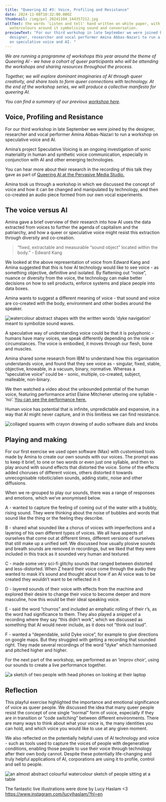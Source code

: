 ```yaml
---
title: "Queering AI #3: Voice, Profiling and Resistance"
date: 2024-11-08T10:32:00.000Z
thumbnail: /img/pxl_20241104_144357212.jpg
altText: the words 'Listen and tell' hand written on white paper, with abstract
  watercolours around it symbolising sound and conversation.
previewText: "For our third workshop in late September we were joined by the
  designer, researcher and vocal performer Amina Abbas-Nazari to run a workshop
  on speculative voice and AI. "
---
```

*We are running a programme of workshops this year around the theme of Queering AI - we have a cohort of queer participants who will be attending the workshops and sharing resources throughout the process.*

*Together, we will explore dominant imaginaries of AI through queer creativity, and share tools to form queer connections with technology. At the end of the workshop series, we will produce a collective manifesto for queering AI.*

*You can find a summary of our previous [workshop here](https://www.machine-streams.com/blog/post/queering-ai-1-getting-to-know-each-other-groundwork-and-strategies/).*

## Voice, Profiling and Resistance

For our third workshop in late September we were joined by the designer, researcher and vocal performer Amina Abbas-Nazari to run a workshop on speculative voice and AI. 

Amina’s project Speculative Voicing is an ongoing investigation of sonic materiality in human and synthetic voice communication, especially in conjunction with AI and other emerging technologies. 

You can hear more about their research in the recording of this talk they gave as part of [Queering AI at the Pervasive Media Studio.](https://www.youtube.com/watch?v=2kR1FZO9mUM&list=PLbP2rruaw4OvyHmG5tYtqgtJ67xIJ5rOf&index=7)

Amina took us through a workshop in which we discussed the concept of voice and how it can be changed and manipulated by technology, and then co-created an audio piece formed from our own vocal experiments. 

## The voice versus AI

Amina gave a brief overview of their research into how AI uses the data extracted from voices to further the agenda of capitalism and the patriarchy, and how a queer or speculative voice might resist this extraction through diversity and co-creation.

> “fixed, extractable and measurable “sound object” located within the body.” - Edward Kang

We looked at the above representation of voice from Edward Kang and Amina suggested that this is how AI technology would like to see voice - as something objective, definitive and isolated. By flattening out “noise”, nuance or diversity from the voice, the technology can make better decisions on how to sell products, enforce systems and place people into data boxes. 

Amina wants to suggest a different meaning of voice - that sound and voice are co-created with the body, environment and other bodies around the speaker. 

![watercolour abstract shapes with the written words 'dyke navigation' meant to symbolize sound waves.](/img/pxl_20241104_144406241.jpg)

A speculative way of understanding voice could be that it is polyphonic - humans have many voices, we speak differently depending on the role or circumstances. The voice is embodied, it moves through our flesh, bone and muscles. 

Amina shared some research from IBM to understand how this organisation understands voice, and found that they see voice as - singular, fixed, stable, objective, knowable, in a vacuum, binary, normative. Whereas a “speculative voice” could be - sonic, multiple, co-created, subject, malleable, non-binary.

We then watched a video about the unbounded potential of the human voice, featuring performance artist Elaine Mitchener uttering one syllable - ‘no’.  [You can see the performance here.](https://fraenkelgallery.com/conversations/watch/elaine-mitchener-performs-christian-marclays-no)

Human voice has potential that is infinite, unpredictable and expansive, in a way that AI might never capture, and in this limitless we can find resistance. 

![collaged squares with crayon drawing of audio software dials and knobs](/img/pxl_20241104_144339197.jpg)

## Playing and making

For our first exercise we used open software (Max) with customised tools made by Amina to create our own sounds with our voices. The prompt was to keep it brief, to one or two words or even just one syllable, and then to play around with sound effects that distorted the voice. Some of the effects added choruses of different voices, others distorted it towards unrecognisable robotic/alien sounds, adding static, noise and other diffusions.

When we re-grouped to play our sounds, there was a range of responses and emotions, which we’ve anonymised below.

A - wanted to capture the feeling of coming out of the water with a bubbly, rising sound. They were thinking about the noise of bubbles and words that sound like the thing or the feeling they describe.

B - shared what sounded like a chorus of voices with imperfections and a layering of his own different types of voices. We all have aspects of ourselves that come out at different times, different versions of ourselves that still make up a unified self. We discussed how usually plosive sounds and breath sounds are removed in recordings, but we liked that they were included in this track as it sounded very human and textured.

C - made some very sci-fi glitchy sounds that ranged between distorted and less-distorted. When Z heard their voice come through the audio they wanted to mask it’s sound and thought about how if an AI voice was to be created they wouldn’t want to be reflected in it

D - layered sounds of their voice with effects from the machine and explored their desire to change their voice to become deeper and more masculine, how this would be their ideal speaking voice.

E - said the word “churros” and included an emphatic rolling of their r’s, as the word had significance to them. They also played a snippet of a recording where they say “this didn’t work”, which we discussed as something that AI would never include, as it does not “think out loud”.

F - wanted a “dependable, solid Dyke voice”, for example to give directions on google maps. But they struggled with getting a recording that sounded right. They made several recordings of the word “dyke” which harmonised and pitched higher and higher. 

For the next part of the workshop, we performed as an ‘improv choir’, using our sounds to create a live performance together.

![a sketch of two people with head phones on looking at their laptop](/img/pxl_20241104_144312825.jpg)

## Reflection

This playful exercise highlighted the importance and emotional significance of voice as queer people. We discussed the idea that many queer people resist the concept of one single “normal” form of voice, especially if they are in transition or “code switching” between different environments. There are many ways to think about what your voice is, the many identities you can hold, and which voice you would like to use at any given moment.

We also reflected on the potentially helpful uses of AI technology and voice - such as tools used to capture the voices of people with degenerative conditions, enabling those people to use their voice through technology after their own body cannot. Despite these potentially life-changing and truly helpful applications of AI, corporations are using it to profile, control and sell to people.

![an almost abstract colourful watercolour sketch of people sitting at a table](/img/pxl_20241104_144258049.jpg)

The fantastic live illustrations were done by Lucy Haslam <3 https://www.instagram.com/lucyjhaslam/?hl=en
